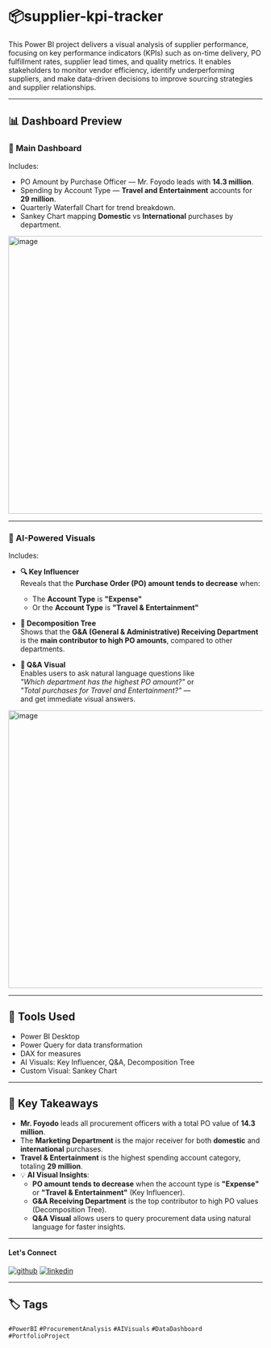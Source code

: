 # 📦supplier-kpi-tracker

This Power BI project delivers a visual analysis of supplier performance, focusing on key performance indicators (KPIs) such as on-time delivery, PO fulfillment rates, supplier lead times, and quality metrics. It enables stakeholders to monitor vendor efficiency, identify underperforming suppliers, and make data-driven decisions to improve sourcing strategies and supplier relationships.

---

## 📊 Dashboard Preview

### 🔹 Main Dashboard
Includes:
- PO Amount by Purchase Officer — Mr. Foyodo leads with **14.3 million**.
- Spending by Account Type — **Travel and Entertainment** accounts for **29 million**.
- Quarterly Waterfall Chart for trend breakdown.
- Sankey Chart mapping **Domestic** vs **International** purchases by department.


<img width="1000" height="550" alt="image" src="https://github.com/user-attachments/assets/a94978dd-20ec-4901-b860-3e461c477a93" />

---

### 🤖 AI-Powered Visuals

Includes:

- **🔍 Key Influencer**  
  Reveals that the **Purchase Order (PO) amount tends to decrease** when:
  - The **Account Type** is **"Expense"**
  - Or the **Account Type** is **"Travel & Entertainment"**

- **🌲 Decomposition Tree**  
  Shows that the **G&A (General & Administrative) Receiving Department** is the **main contributor to high PO amounts**, compared to other departments.

- **💬 Q&A Visual**  
  Enables users to ask natural language questions like  
  *"Which department has the highest PO amount?"* or  
  *"Total purchases for Travel and Entertainment?"* —  
  and get immediate visual answers.

<img width="900" height="550" alt="image" src="https://github.com/user-attachments/assets/2e9e30d7-c705-43ab-ac8c-e001b92ade83" />



---

## 🔧 Tools Used

- Power BI Desktop
- Power Query for data transformation
- DAX for measures
- AI Visuals: Key Influencer, Q&A, Decomposition Tree
- Custom Visual: Sankey Chart

---

## 🧠 Key Takeaways

- **Mr. Foyodo** leads all procurement officers with a total PO value of **14.3 million**.
- The **Marketing Department** is the major receiver for both **domestic** and **international** purchases.
- **Travel & Entertainment** is the highest spending account category, totaling **29 million**.
- 💡 **AI Visual Insights**:
  - **PO amount tends to decrease** when the account type is **"Expense"** or **"Travel & Entertainment"** (Key Influencer).
  - **G&A Receiving Department** is the top contributor to high PO values (Decomposition Tree).
  - **Q&A Visual** allows users to query procurement data using natural language for faster insights.




---


#### Let's Connect
[![github](https://img.shields.io/badge/github-181717?style=for-the-badge&logo=github&logoColor=white)](https://github.com/ahammedjaleel)
[![linkedin](https://img.shields.io/badge/linkedin-0A66C2?style=for-the-badge&logo=linkedin&logoColor=white)](https://www.linkedin.com/in/ahammed-jaleel-33772b5b/)



---

## 🏷️ Tags

`#PowerBI` `#ProcurementAnalysis` `#AIVisuals` `#DataDashboard` `#PortfolioProject`

